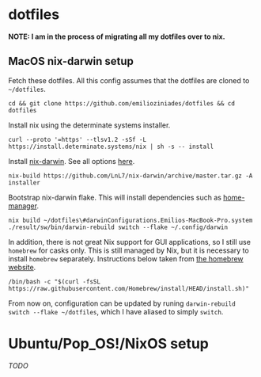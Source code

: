 # dotfiles

**NOTE: I am in the process of migrating all my dotfiles over to nix.**

## MacOS nix-darwin setup

Fetch these dotfiles. All this config assumes that the dotfiles are cloned to `~/dotfiles`.

```
cd && git clone https://github.com/emilioziniades/dotfiles && cd dotfiles
```

Install nix using the determinate systems installer.

```
curl --proto '=https' --tlsv1.2 -sSf -L https://install.determinate.systems/nix | sh -s -- install
```

Install [nix-darwin](http://daiderd.com/nix-darwin/). See all options [here](https://daiderd.com/nix-darwin/manual/index.html).

```
nix-build https://github.com/LnL7/nix-darwin/archive/master.tar.gz -A installer
```

Bootstrap nix-darwin flake. This will install dependencies such as [home-manager](https://nix-community.github.io/home-manager/index.html).

```
nix build ~/dotfiles\#darwinConfigurations.Emilios-MacBook-Pro.system
./result/sw/bin/darwin-rebuild switch --flake ~/.config/darwin

```

In addition, there is not great Nix support for GUI applications, so I still use `homebrew` for casks only. This is still managed by Nix, but it is necessary to install `homebrew` separately. Instructions below taken from [the homebrew website](https://brew.sh/).

```
/bin/bash -c "$(curl -fsSL https://raw.githubusercontent.com/Homebrew/install/HEAD/install.sh)"
```

From now on, configuration can be updated by runing `darwin-rebuild switch --flake ~/dotfiles`, which I have aliased to simply `switch`.

# Ubuntu/Pop_OS!/NixOS setup

_TODO_

